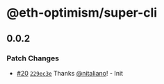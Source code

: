 # @eth-optimism/super-cli

## 0.0.2

### Patch Changes

- [#20](https://github.com/ethereum-optimism/super-cli/pull/20) [`229ec3e`](https://github.com/ethereum-optimism/super-cli/commit/229ec3e4849707ddd370ae1a9a12eb96a489bff5) Thanks [@nitaliano](https://github.com/nitaliano)! - Init
